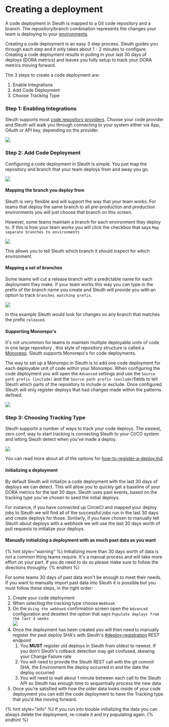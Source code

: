 # Creating a deployment

A code deployment in Sleuth is mapped to a Git code repository and a branch. The repository/branch combination represents the changes your team is deploying to your [environments](../environment-support.md).

Creating a code deployment is an easy 3 step process. Sleuth guides you through each step and it only takes about 1 - 2 minutes to configure. Creating a code deployment results in pulling in your last 30 days of deploys (DORA metrics) and leaves you fully setup to track your DORA metrics moving forward.

The 3 steps to create a code deployment are:

1. Enable Integrations
2. Add Code Deployment
3. Choose Tracking Type

### Step 1: Enabling Integrations

Sleuth supports most [code repository providers](../../integrations-1/code-deployment/). Choose your code provider and Sleuth will walk you through connecting to your system either via App, OAuth or API key, depending on the provider.

![](<../../.gitbook/assets/Project Setup Step 1.png>)

### Step 2: Add Code Deployment

Configuring a code deployment in Sleuth is simple. You just map the repository and branch that your team deploys from and away you go.

![](<../../.gitbook/assets/Code deployment setup - Step 1 - Sleuth 2022-08-05 13-23-49.png>)

#### Mapping the branch you deploy from

Sleuth is very flexible and will support the way that your team works. For teams that deploy the same branch to all pre-production and production environments you will just choose that branch on this screen.

However, some teams maintain a branch for each environment they deploy to. If this is how your team works you will click the checkbox that says `Map separate branches to environments`

![](<../../.gitbook/assets/Map branches.png>)

This allows you to tell Sleuth which branch it should inspect for which environment.

#### Mapping a set of branches

Some teams will cut a release branch with a predictable name for each deployment they make. If your team works this way you can type in the prefix of the branch name you create and Sleuth will provide you with an option to track `branches matching prefix`.

![](<../../.gitbook/assets/Code deployment setup - Step 1 - Sleuth 2022-08-05 13-17-07.png>)

In this example Sleuth would look for changes on any branch that matches the prefix `released`.

#### Supporting Monorepo's

It's not uncommon for teams to maintain multiple deployable units of code in one large repository , this style of repository structure is called a [Monorepo](https://en.wikipedia.org/wiki/Monorepo). Sleuth supports Monorepo's for code deployments.&#x20;

The way to set up a Monorepo in Sleuth is to add one code deployment for each deployable unit of code within your Monorepo. When configuring the code deployment you will open the `Advanced` settings and use the `Source path prefix (include)` and the `Source path prefix (exclude)`fields to tell Sleuth which parts of the repository to include or exclude. Once configured Sleuth will only register deploys that had changes made within the patterns defined.

![](<../../.gitbook/assets/Code deployment setup - Step 1 - Sleuth 2022-08-05 13-24-06.png>)

### Step 3: Choosing Tracking Type

Sleuth supports a number of ways to track your code deploys. The easiest, zero conf, way to start tracking is connecting Sleuth to your CI/CD system and letting Sleuth detect when you've made a deploy.

![](<../../.gitbook/assets/Code deployment setup - Step 2 - Sleuth 2022-08-05 13-28-09.png>)

You can read more about all of the options for [how-to-register-a-deploy.md](how-to-register-a-deploy.md "mention").

#### Initializing a deployment

By default Sleuth will initialize a code deployment with the last 30 days of deploys we can detect. This will allow you to quickly get a baseline of your DORA metrics for the last 30 days. Sleuth uses past events, based on the tracking type you've chosen to seed the initial deploys.

For instance, if you have connected up CircleCI and mapped your deploy jobs to Sleuth we will find all of the successful jobs run in the last 30 days and create deploys for those. Similarly, if you have chosen to manually tell Sleuth about deploys with a webhook we will use the last 30 days worth of pull requests to initialize your deploys.

#### Manually initializing a deployment with as much past data as you want

{% hint style="warning" %}
Initializing more than 30 days worth of data is not a common thing teams require. It's a manual process and will take more effort on your part. If you do need to do so please make sure to follow the directions throughly.
{% endhint %}

For some teams 30 days of past data won't be enough to meet their needs. If you want to manually import past data into Sleuth it is possible but you must follow these steps, in the right order:

1. Create your code deployment
2. When selecting the tracking type choose `Webhook`
3. On the `Using the webhook` confirmation screen open the `Advanced` configuration and deselect the option that says `Populate deploys from the last 4 weeks`\
   ![](<../../.gitbook/assets/Code deployment setup - Step 3 - Sleuth 2022-08-05 13-49-34.png>)
4. Once the deployment has been created you will then need to manually register the past deploy SHA's with Sleuth's [#deploy-registration](../../sleuth-api/#deploy-registration "mention") REST endpoint
   1. You **MUST** register old deploys in Sleuth from oldest to newest. If you don't Sleuth's rollback detection may get confused, skewing your Change Failure rate
   2. You will need to provide the Sleuth REST call with the git commit SHA, the Environment the deploy occurred in and the date the deploy occurred
   3. You will need to wait about 1 minute between each call to the Sleuth API so Sleuth has enough time to sequentially process the new data
5. Once you're satisfied with how the older data looks inside of your code deployment you can edit the code deployment to have the Tracking type that you'd like moving forward.

{% hint style="info" %}
If you run into trouble initializing the data you can always delete the deployment, re-create it and try populating again.
{% endhint %}
